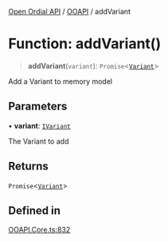 [Open Ordial API](../../README.md) / [OOAPI](../README.md) / addVariant

# Function: addVariant()

> **addVariant**(`variant`): `Promise`\<[`Variant`](../classes/Variant.md)\>

Add a Variant to memory model

## Parameters

• **variant**: [`IVariant`](../interfaces/IVariant.md)

The Variant to add

## Returns

`Promise`\<[`Variant`](../classes/Variant.md)\>

## Defined in

[OOAPI.Core.ts:832](https://github.com/sagaverse-io/SagaverseOrdinalAPI/blob/90d228bc8061a836e19a66b3b1e83f3192c2e482/src/OOAPI.Core.ts#L832)
